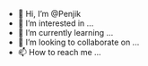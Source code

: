 - 👋 Hi, I’m @Penjik
- 👀 I’m interested in ...
- 🌱 I’m currently learning ...
- 💞️ I’m looking to collaborate on ...
- 📫 How to reach me ...

<!---
Penjik/Penjik is a ✨ special ✨ repository because its `README.md` (this file) appears on your GitHub profile.
You can click the Preview link to take a look at your changes.
--->
